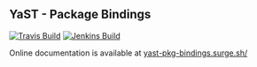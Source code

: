 ## YaST - Package Bindings

[![Travis Build](https://travis-ci.org/yast/yast-pkg-bindings.svg?branch=master)](https://travis-ci.org/yast/yast-pkg-bindings)
[![Jenkins Build](http://img.shields.io/jenkins/s/https/ci.opensuse.org/yast-pkg-bindings-master.svg)](https://ci.opensuse.org/view/Yast/job/yast-pkg-bindings-master/)

Online documentation is available at [yast-pkg-bindings.surge.sh/](https://yast-pkg-bindings.surge.sh/)

